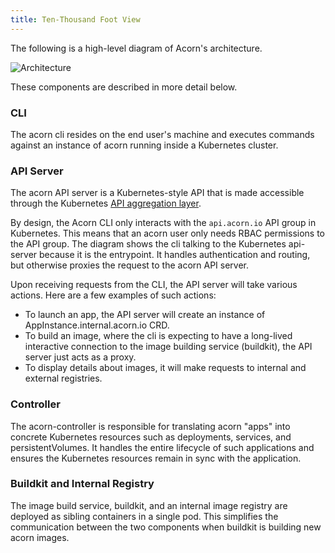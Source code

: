 ```yaml
---
title: Ten-Thousand Foot View
---
```


The following is a high-level diagram of Acorn's architecture.

![Architecture](/diagrams/architecture.drawio.svg)

These components are described in more detail below.

### CLI
The acorn cli resides on the end user's machine and executes commands against an instance of acorn running inside a Kubernetes cluster.

### API Server
The acorn API server is a Kubernetes-style API that is made accessible through the Kubernetes [API aggregation layer](https://kubernetes.io/docs/concepts/extend-kubernetes/api-extension/apiserver-aggregation/).

By design, the Acorn CLI only interacts with the `api.acorn.io` API group in Kubernetes. This means that an acorn user only needs RBAC permissions to the API group. The diagram shows the cli talking to the Kubernetes api-server because it is the entrypoint. It handles authentication and routing, but otherwise proxies the request to the acorn API server.

Upon receiving requests from the CLI, the API server will take various actions. Here are a few examples of such actions:
- To launch an app, the API server will create an instance of AppInstance.internal.acorn.io CRD.
- To build an image, where the cli is expecting to have a long-lived interactive connection to the image building service (buildkit), the API server just acts as a proxy.
- To display details about images, it will make requests to internal and external registries.

### Controller
The acorn-controller is responsible for translating acorn "apps" into concrete Kubernetes resources such as deployments, services, and persistentVolumes. It handles the entire lifecycle of such applications and ensures the Kubernetes resources remain in sync with the application.

### Buildkit and Internal Registry
The image build service, buildkit, and an internal image registry are deployed as sibling containers in a single pod. This simplifies the communication between the two components when buildkit is building new acorn images.





